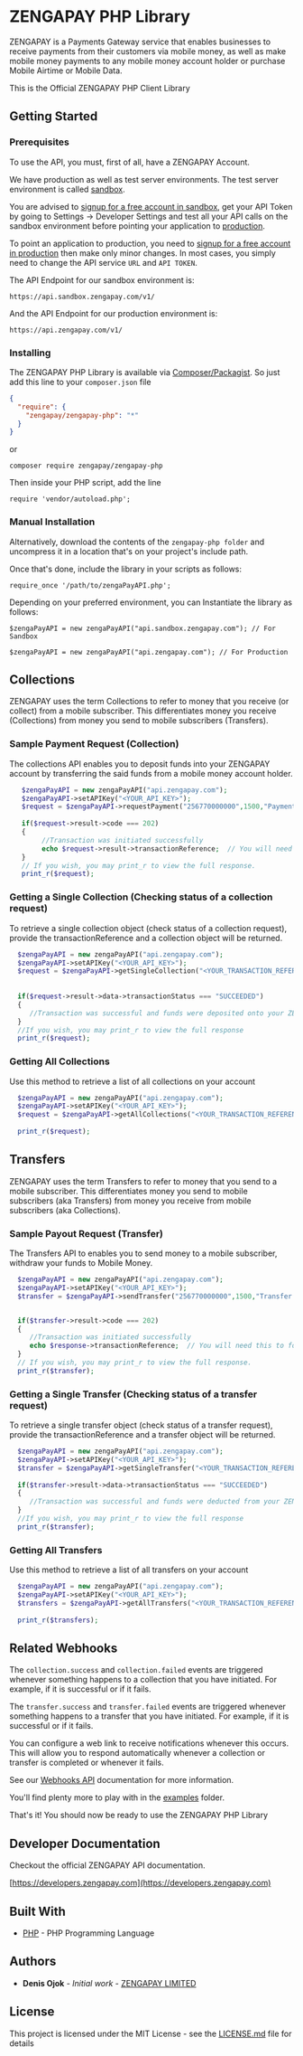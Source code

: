 # ZENGAPAY PHP Library

ZENGAPAY is a Payments Gateway service that enables businesses to receive payments from their customers via mobile money, as well as make mobile money payments to any mobile money account holder or purchase Mobile Airtime or Mobile Data.

This is the Official ZENGAPAY PHP Client Library

## Getting Started

### Prerequisites

To use the API, you must, first of all, have a ZENGAPAY Account.

We have production as well as test server environments. The test server environment is called [sandbox](https://dashboard.sandbox.zengapay.com).

You are advised to [signup for a free account in sandbox](https://dashboard.sandbox.zengapay.com/sign-up), get your API Token by going to Settings → Developer Settings and test all your API calls on the sandbox environment before pointing your application to [production](https://dashboard.zengapay.com).

To point an application to production, you need to [signup for a free account in production](https://dashboard.zengapay.com/sign-up) then make only minor changes. In most cases, you simply need to change the API service `URL` and `API TOKEN`.

The API Endpoint for our sandbox environment is:

```
https://api.sandbox.zengapay.com/v1/
```

And the API Endpoint for our production environment is:

```
https://api.zengapay.com/v1/
```

### Installing

The ZENGAPAY PHP Library is available via [Composer/Packagist](https://packagist.org/packages/zengapay/zengapay-php). So just add this line to your ```composer.json``` file

```json
{
  "require": {
    "zengapay/zengapay-php": "*"
  }
}
```
or

```
composer require zengapay/zengapay-php
```

Then inside your PHP script, add the line

```
require 'vendor/autoload.php';
```

### Manual Installation

Alternatively, download the contents of the `zengapay-php folder` and uncompress it in a location that's on your project's include path.

Once that's done, include the library in your scripts as follows:

```
require_once '/path/to/zengaPayAPI.php';
``` 

Depending on your preferred environment, you can Instantiate the library as follows:

```
$zengaPayAPI = new zengaPayAPI("api.sandbox.zengapay.com"); // For Sandbox
```

```
$zengaPayAPI = new zengaPayAPI("api.zengapay.com"); // For Production
```
## Collections

ZENGAPAY uses the term Collections to refer to money that you receive (or collect) from a mobile subscriber. This differentiates money you receive (Collections) from money you send to mobile subscribers (Transfers).

### Sample Payment Request (Collection)

The collections API enables you to deposit funds into your ZENGAPAY account by transferring the said funds from a mobile money account holder.

```php
   $zengaPayAPI = new zengaPayAPI("api.zengapay.com");
   $zengaPayAPI->setAPIKey("<YOUR_API_KEY>");
   $request = $zengaPayAPI->requestPayment("256770000000",1500,"Payment Reference","Payment Narration");
   
   if($request->result->code === 202)
   {
        //Transaction was initiated successfully
        echo $request->result->transactionReference;  // You will need this to follow up on the status of the transaction in the next step
   }
   // If you wish, you may print_r to view the full response. 
   print_r($request);
```

### Getting a Single Collection (Checking status of a collection request)

To retrieve a single collection object (check status of a collection request), provide the transactionReference and a collection object will be returned.

```php
  $zengaPayAPI = new zengaPayAPI("api.zengapay.com");
  $zengaPayAPI->setAPIKey("<YOUR_API_KEY>");
  $request = $zengaPayAPI->getSingleCollection("<YOUR_TRANSACTION_REFERENCE>");
  
    
  if($request->result->data->transactionStatus === "SUCCEEDED")
  {
     //Transaction was successful and funds were deposited onto your ZENGAPAY Account. You can go a head to update your system. 
  }
  //If you wish, you may print_r to view the full response
  print_r($request);
```

### Getting All Collections

Use this method to retrieve a list of all collections on your account

```php
  $zengaPayAPI = new zengaPayAPI("api.zengapay.com");
  $zengaPayAPI->setAPIKey("<YOUR_API_KEY>");
  $request = $zengaPayAPI->getAllCollections("<YOUR_TRANSACTION_REFERENCE>");
  
  print_r($request); 
```

## Transfers

ZENGAPAY uses the term Transfers to refer to money that you send to a mobile subscriber. This differentiates money you send to mobile subscribers (aka Transfers) from money you receive from mobile subscribers (aka Collections).

### Sample Payout Request (Transfer)

The Transfers API to enables you to send money to a mobile subscriber, withdraw your funds to Mobile Money.
```php
  $zengaPayAPI = new zengaPayAPI("api.zengapay.com");
  $zengaPayAPI->setAPIKey("<YOUR_API_KEY>");
  $transfer = $zengaPayAPI->sendTransfer("256770000000",1500,"Transfer Reference","Transfer Narration");


  if($transfer->result->code === 202)
  {
     //Transaction was initiated successfully
     echo $response->transactionReference;  // You will need this to follow up on the status of the transaction in the next step
  }
  // If you wish, you may print_r to view the full response.    
  print_r($transfer); 
```

### Getting a Single Transfer (Checking status of a transfer request)

To retrieve a single transfer object (check status of a transfer request), provide the transactionReference and a transfer object will be returned.

```php
  $zengaPayAPI = new zengaPayAPI("api.zengapay.com");
  $zengaPayAPI->setAPIKey("<YOUR_API_KEY>");
  $transfer = $zengaPayAPI->getSingleTransfer("<YOUR_TRANSACTION_REFERENCE>");
  
  if($transfer->result->data->transactionStatus === "SUCCEEDED")
  {
     //Transaction was successful and funds were deducted from your ZENGAPAY Account. You can go a head to update your system. 
  }
  //If you wish, you may print_r to view the full response  
  print_r($transfer);
```

### Getting All Transfers

Use this method to retrieve a list of all transfers on your account

```php
  $zengaPayAPI = new zengaPayAPI("api.zengapay.com");
  $zengaPayAPI->setAPIKey("<YOUR_API_KEY>");
  $transfers = $zengaPayAPI->getAllTransfers("<YOUR_TRANSACTION_REFERENCE>");
  
  print_r($transfers);
```


## Related Webhooks

The `collection.success` and `collection.failed` events are triggered whenever something happens to a collection that you have initiated. For example, if it is successful or if it fails.

The `transfer.success` and `transfer.failed` events are triggered whenever something happens to a transfer that you have initiated. For example, if it is successful or if it fails.

You can configure a web link to receive notifications whenever this occurs. This will allow you to respond automatically whenever a collection or transfer is completed or whenever it fails.
 
See our [Webhooks API](https://developers.zengapay.com#webhooks-ipns) documentation for more information.

You'll find plenty more to play with in the [examples](https://github.com/zengapay/zengapay-php) folder.

That's it! You should now be ready to use the ZENGAPAY PHP Library

## Developer Documentation

Checkout the official ZENGAPAY API documentation.

[https://developers.zengapay.com](https://developers.zengapay.com)

## Built With

* [PHP](http://www.php.net/) - PHP Programming Language 

## Authors

* **Denis Ojok** - *Initial work* - [ZENGAPAY LIMITED](https://github.com/zengapay)

## License

This project is licensed under the MIT License - see the [LICENSE.md](LICENSE) file for details



